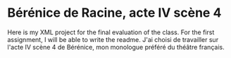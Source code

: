 # Bérénice de Racine, acte IV scène 4
Here is my XML project for the final evaluation of the class. 
For the first assignment, I will be able to write the readme. 
J'ai choisi de travailler sur l'acte IV scène 4 de Bérénice, mon monologue préféré du théâtre français. 
